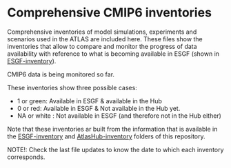 # Comprehensive CMIP6 inventories

Comprehensive inventories of model simulations, experiments and scenarios used in the ATLAS are included here. These files show the inventories that allow to compare and monitor the progress of data availability with reference to what is becoming available in ESGF (shown in [ESGF-inventory](https://github.com/SantanderMetGroup/ATLAS/tree/devel/ESGF-inventory)).

CMIP6 data is being monitored so far. 

These inventories show three possible cases:
* 1 or green: Available in ESGF & available in the Hub 
* 0 or red: Available in ESGF & Not available in the Hub yet.
* NA or white : Not available in ESGF (and therefore not in the Hub either)


Note that these inventories ar built from the information that is available in the [ESGF-inventory](https://github.com/SantanderMetGroup/ATLAS/tree/devel/ESGF-inventory) and [AtlasHub-inventory](https://github.com/SantanderMetGroup/ATLAS/tree/devel/AtlasHub-inventory) folders of this repository. 

NOTE!: Check the last file updates to know the date to which each inventory corresponds.
